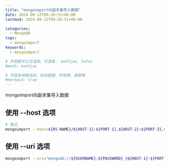 ```yaml
---
title: "mongoimport向副本集导入数据"
date: 2024-08-12T09:20:51+08:00
lastmod: 2024-08-12T09:20:51+08:00

categories:
  - MongoDB
tags:
  - mongoimport
keywords: 
  - mongoimport

# 开启数学公式渲染，可选值： mathjax, katex
#math: mathjax

# 开启各种图渲染，如流程图、时序图、类图等
#mermaid: true
---
```


mongoimport向副本集导入数据

<!--more-->

## 使用 --host 选项

```bash
# 格式
mongoimport --host=${RS-NAME}/${HOST-1}:${PORT-1},${HOST-2}:${PORT-2},${HOS3-1}:${POR3-1} --db=${DATABASE} --username=${USERNAME} --password=${PASSWORD} --authenticationDatabase=admin --file=/PATH/TO/FILE.json 
```

## 使用 --uri 选项

```bash
mongoimport --uri="mongodb://${USERNAME}:${PASSWORD} @${HOST-1}:${PORT-1},${HOST-2}:${PORT-2},${HOS3-1}:${POR3-1}/${DATABASE}?authSource=admin&replicaSet=${RS-NAME}" --file=/PATH/TO/FILE.json 
```